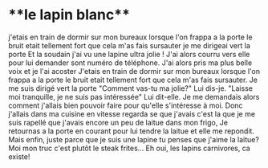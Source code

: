 <h1>**le lapin blanc**</h1>
j'etais en train de dormir sur mon bureaux lorsque l'on frappa a la porte
le bruit etait tellement fort que cela m'as fais sursauter 
je me dirigeai vert la porte
Et la soudain j'ai vu une lapine ultra jolie !
J'ai alors courru vers elle pour lui demander sont numéro de téléphone.
J'ai alors pris ma plus belle voix et je l'ai acoster
J'etais en train de dormir sur mon bureaux lorsque l'on frappa a la porte
le bruit etait tellement fort que cela m'as fais sursauter.
Je me suis dirigé vert la porte
"Comment vas-tu ma jolie?" Lui dis-je.  
"Laisse moi tranquille, je ne suis pas intéressée" Lui dit-elle.  
Je me demandais alors comment j'allais bien pouvoir faire pour qu'elle s'intéresse à moi.  
Donc j'allais dans ma cuisine en vitesse regarda se que j'avais c'est la que 
je me suis rapellé que j'avais encore un peu de laitue dans mon frigo,
Je retournas a la porte en courant pour lui tendre la laitue et elle me repondit.
Mais enfin, juste parce que je suis une lapine tu penses que j'aime la laitue?  
Moi mon truc c'est plutôt le steak frites...  
Eh oui, les lapins carnivores, ca existe!